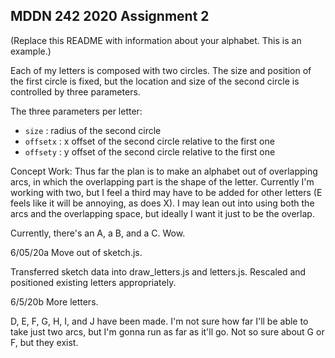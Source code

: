 ## MDDN 242 2020 Assignment 2

(Replace this README with information about your alphabet. This is an example.)

Each of my letters is composed with two circles. The size and position of the first circle is fixed, but the location and size of the second circle is controlled by three parameters.

The three parameters per letter:
  * `size` : radius of the second circle
  * `offsetx` : x offset of the second circle relative to the first one
  * `offsety` : y offset of the second circle relative to the first one

Concept Work:
Thus far the plan is to make an alphabet out of overlapping arcs, in which the overlapping part is the shape of the letter. Currently I'm working with two, but I feel a third may have to be added for other letters (E feels like it will be annoying, as does X). I may lean out into using both the arcs and the overlapping space, but ideally I want it just to be the overlap.

Currently, there's an A, a B, and a C. Wow.

6/05/20a
Move out of sketch.js.

Transferred sketch data into draw_letters.js and letters.js. Rescaled and positioned existing letters appropriately.


6/5/20b
More letters.

D, E, F, G, H, I, and J have been made. I'm not sure how far I'll be able to take just two arcs, but I'm gonna run as far as it'll go. Not so sure about G or F, but they exist.
